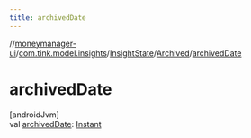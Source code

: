 ```yaml
---
title: archivedDate
---
```

//[moneymanager-ui](../../../../index.html)/[com.tink.model.insights](../../index.html)/[InsightState](../index.html)/[Archived](index.html)/[archivedDate](archived-date.html)



# archivedDate



[androidJvm]\
val [archivedDate](archived-date.html): [Instant](https://developer.android.com/reference/kotlin/java/time/Instant.html)




